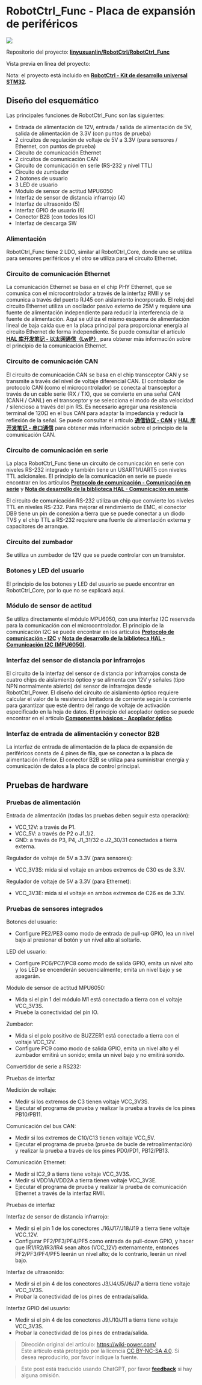 # RobotCtrl_Func - Placa de expansión de periféricos

![](https://img.wiki-power.com/d/wiki-media/img/20220527113505.png)

Repositorio del proyecto: [**linyuxuanlin/RobotCtrl/RobotCtrl_Func**](https://github.com/linyuxuanlin/RobotCtrl/tree/main/RobotCtrl_MultiBoard_Project/RobotCtrl_Func)

Vista previa en línea del proyecto:

<div class="altium-iframe-viewer">
  <div
    class="altium-ecad-viewer"
    data-project-src="https://github.com/linyuxuanlin/RobotCtrl/raw/main/RobotCtrl_MultiBoard_Project/RobotCtrl_Func_V0.8B.zip"
  ></div>
</div>

Nota: el proyecto está incluido en [**RobotCtrl - Kit de desarrollo universal STM32**](https://wiki-power.com/es/RobotCtrl-STM32%E9%80%9A%E7%94%A8%E5%BC%80%E5%8F%91%E5%A5%97%E4%BB%B6).

## Diseño del esquemático

Las principales funciones de RobotCtrl_Func son las siguientes:

- Entrada de alimentación de 12V, entrada / salida de alimentación de 5V, salida de alimentación de 3.3V (con puntos de prueba)
- 2 circuitos de regulación de voltaje de 5V a 3.3V (para sensores / Ethernet, con puntos de prueba)
- Circuito de comunicación Ethernet
- 2 circuitos de comunicación CAN
- Circuito de comunicación en serie (RS-232 y nivel TTL)
- Circuito de zumbador
- 2 botones de usuario
- 3 LED de usuario
- Módulo de sensor de actitud MPU6050
- Interfaz de sensor de distancia infrarrojo (4)
- Interfaz de ultrasonido (5)
- Interfaz GPIO de usuario (6)
- Conector B2B (con todos los IO)
- Interfaz de descarga SW

### Alimentación

RobotCtrl_Func tiene 2 LDO, similar al RobotCtrl_Core, donde uno se utiliza para sensores periféricos y el otro se utiliza para el circuito Ethernet.

### Circuito de comunicación Ethernet

La comunicación Ethernet se basa en el chip PHY Ethernet, que se comunica con el microcontrolador a través de la interfaz RMII y se comunica a través del puerto RJ45 con aislamiento incorporado. El reloj del circuito Ethernet utiliza un oscilador pasivo externo de 25M y requiere una fuente de alimentación independiente para reducir la interferencia de la fuente de alimentación. Aquí se utiliza el mismo esquema de alimentación lineal de baja caída que en la placa principal para proporcionar energía al circuito Ethernet de forma independiente. Se puede consultar el artículo [**HAL 库开发笔记 - 以太网通信（LwIP）**](https://wiki-power.com/es/HAL%E5%BA%93%E5%BC%80%E5%8F%91%E7%AC%94%E8%AE%B0-%E4%BB%A5%E5%A4%AA%E7%BD%91%E9%80%9A%E4%BF%A1%EF%BC%88LwIP%EF%BC%89) para obtener más información sobre el principio de la comunicación Ethernet.

### Circuito de comunicación CAN

El circuito de comunicación CAN se basa en el chip transceptor CAN y se transmite a través del nivel de voltaje diferencial CAN. El controlador de protocolo CAN (como el microcontrolador) se conecta al transceptor a través de un cable serie (RX / TX), que se convierte en una señal CAN (CANH / CANL) en el transceptor y se selecciona el modo de alta velocidad / silencioso a través del pin RS. Es necesario agregar una resistencia terminal de 120Ω en el bus CAN para adaptar la impedancia y reducir la reflexión de la señal. Se puede consultar el artículo [**通信协议 - CAN**](https://wiki-power.com/es/%E9%80%9A%E4%BF%A1%E5%8D%8F%E8%AE%AE-CAN) y [**HAL 库开发笔记 - 串口通信**](https://wiki-power.com/es/HAL%E5%BA%93%E5%BC%80%E5%8F%91%E7%AC%94%E8%AE%B0-CAN%E9%80%9A%E4%BF%A1) para obtener más información sobre el principio de la comunicación CAN.

### Circuito de comunicación en serie

La placa RobotCtrl_Func tiene un circuito de comunicación en serie con niveles RS-232 integrado y también tiene un USART1/UART5 con niveles TTL adicionales. El principio de la comunicación en serie se puede encontrar en los artículos [**Protocolo de comunicación - Comunicación en serie**](https://wiki-power.com/es/%E9%80%9A%E4%BF%A1%E5%8D%8F%E8%AE%AE-%E4%B8%B2%E5%8F%A3%E9%80%9A%E4%BF%A1) y [**Nota de desarrollo de la biblioteca HAL - Comunicación en serie**](https://wiki-power.com/es/HAL%E5%BA%93%E5%BC%80%E5%8F%91%E7%AC%94%E8%AE%B0-%E4%B8%B2%E5%8F%A3%E9%80%9A%E4%BF%A1).

El circuito de comunicación RS-232 utiliza un chip que convierte los niveles TTL en niveles RS-232. Para mejorar el rendimiento de EMC, el conector DB9 tiene un pin de conexión a tierra que se puede conectar a un diodo TVS y el chip TTL a RS-232 requiere una fuente de alimentación externa y capacitores de arranque.

### Circuito del zumbador

Se utiliza un zumbador de 12V que se puede controlar con un transistor.

### Botones y LED del usuario

El principio de los botones y LED del usuario se puede encontrar en RobotCtrl_Core, por lo que no se explicará aquí.

### Módulo de sensor de actitud

Se utiliza directamente el módulo MPU6050, con una interfaz I2C reservada para la comunicación con el microcontrolador. El principio de la comunicación I2C se puede encontrar en los artículos [**Protocolo de comunicación - I2C**](https://wiki-power.com/es/%E9%80%9A%E4%BF%A1%E5%8D%8F%E8%AE%AE-I2C) y [**Nota de desarrollo de la biblioteca HAL - Comunicación I2C (MPU6050)**](https://wiki-power.com/es/HAL%E5%BA%93%E5%BC%80%E5%8F%91%E7%AC%94%E8%AE%B0-I2C%E9%80%9A%E4%BF%A1%EF%BC%88MPU6050%EF%BC%89).

### Interfaz del sensor de distancia por infrarrojos

El circuito de la interfaz del sensor de distancia por infrarrojos consta de cuatro chips de aislamiento óptico y se alimenta con 12V y señales (tipo NPN normalmente abierto) del sensor de infrarrojos desde RobotCtrl_Power. El diseño del circuito de aislamiento óptico requiere calcular el valor de la resistencia limitadora de corriente según la corriente para garantizar que esté dentro del rango de voltaje de activación especificado en la hoja de datos. El principio del acoplador óptico se puede encontrar en el artículo [**Componentes básicos - Acoplador óptico**](https://wiki-power.com/es/%E5%9F%BA%E6%9C%AC%E5%85%83%E5%99%A8%E4%BB%B6-%E5%85%89%E7%94%B5%E8%80%A6%E5%90%88%E5%99%A8).

### Interfaz de entrada de alimentación y conector B2B

La interfaz de entrada de alimentación de la placa de expansión de periféricos consta de 4 pines de fila, que se conectan a la placa de alimentación inferior. El conector B2B se utiliza para suministrar energía y comunicación de datos a la placa de control principal.

## Pruebas de hardware

### Pruebas de alimentación

Entrada de alimentación (todas las pruebas deben seguir esta operación):

- VCC_12V: a través de P1.
- VCC_5V: a través de P2 o J1_1/2.
- GND: a través de P3, P4, J1_31/32 o J2_30/31 conectados a tierra externa.

Regulador de voltaje de 5V a 3.3V (para sensores):

- VCC_3V3S: mida si el voltaje en ambos extremos de C30 es de 3.3V.

Regulador de voltaje de 5V a 3.3V (para Ethernet):

- VCC_3V3E: mida si el voltaje en ambos extremos de C26 es de 3.3V.

### Pruebas de sensores integrados

Botones del usuario:

- Configure PE2/PE3 como modo de entrada de pull-up GPIO, lea un nivel bajo al presionar el botón y un nivel alto al soltarlo.

LED del usuario:

- Configure PC6/PC7/PC8 como modo de salida GPIO, emita un nivel alto y los LED se encenderán secuencialmente; emita un nivel bajo y se apagarán.

Módulo de sensor de actitud MPU6050:

- Mida si el pin 1 del módulo M1 está conectado a tierra con el voltaje VCC_3V3S.
- Pruebe la conectividad del pin IO.

Zumbador:

- Mida si el polo positivo de BUZZER1 está conectado a tierra con el voltaje VCC_12V.
- Configure PC9 como modo de salida GPIO, emita un nivel alto y el zumbador emitirá un sonido; emita un nivel bajo y no emitirá sonido.

Convertidor de serie a RS232:

Pruebas de interfaz

Medición de voltaje:

- Medir si los extremos de C3 tienen voltaje VCC_3V3S.
- Ejecutar el programa de prueba y realizar la prueba a través de los pines PB10/PB11.

Comunicación del bus CAN:

- Medir si los extremos de C10/C13 tienen voltaje VCC_5V.
- Ejecutar el programa de prueba (prueba de bucle de retroalimentación) y realizar la prueba a través de los pines PD0/PD1, PB12/PB13.

Comunicación Ethernet:

- Medir si IC2_9 a tierra tiene voltaje VCC_3V3S.
- Medir si VDD1A/VDD2A a tierra tienen voltaje VCC_3V3E.
- Ejecutar el programa de prueba y realizar la prueba de comunicación Ethernet a través de la interfaz RMII.

Pruebas de interfaz

Interfaz de sensor de distancia infrarrojo:

- Medir si el pin 1 de los conectores J16/J17/J18/J19 a tierra tiene voltaje VCC_12V.
- Configurar PF2/PF3/PF4/PF5 como entrada de pull-down GPIO, y hacer que IR1/IR2/IR3/IR4 sean altos (VCC_12V) externamente, entonces PF2/PF3/PF4/PF5 leerán un nivel alto; de lo contrario, leerán un nivel bajo.

Interfaz de ultrasonido:

- Medir si el pin 4 de los conectores J3/J4/J5/J6/J7 a tierra tiene voltaje VCC_3V3S.
- Probar la conectividad de los pines de entrada/salida.

Interfaz GPIO del usuario:

- Medir si el pin 4 de los conectores J9/J10/J11 a tierra tiene voltaje VCC_3V3S.
- Probar la conectividad de los pines de entrada/salida.

> Dirección original del artículo: <https://wiki-power.com/>  
> Este artículo está protegido por la licencia [CC BY-NC-SA 4.0](https://creativecommons.org/licenses/by/4.0/deed.zh). Si desea reproducirlo, por favor indique la fuente.

> Este post está traducido usando ChatGPT, por favor [**feedback**](https://github.com/linyuxuanlin/Wiki_MkDocs/issues/new) si hay alguna omisión.
